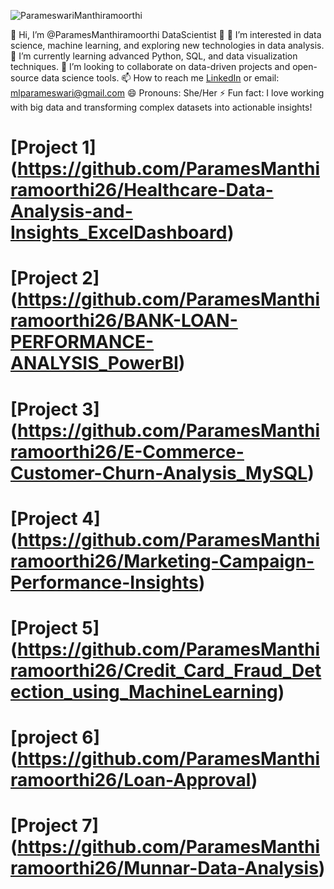 ![ParameswariManthiramoorthi](https://avatars.githubusercontent.com/u/176913952?v=4)


👋 Hi, I’m @ParamesManthiramoorthi DataScientist 👋
👀 I’m interested in data science, machine learning, and exploring new technologies in data analysis.
🌱 I’m currently learning advanced Python, SQL, and data visualization techniques.
💞️ I’m looking to collaborate on data-driven projects and open-source data science tools.
📫 How to reach me [LinkedIn](https://www.linkedin.com/in/paramesmanthiramoorthi/) or email: mlparameswari@gmail.com
😄 Pronouns: She/Her
⚡ Fun fact: I love working with big data and transforming complex datasets into actionable insights!
<!---
ParamesManthiramoorthi26/ParamesManthiramoorthi26 is a ✨ special ✨ repository because its `README.md` (this file) appears on your GitHub profile.
You can click the Preview link to take a look at your changes.
--->

# [Project 1] (https://github.com/ParamesManthiramoorthi26/Healthcare-Data-Analysis-and-Insights_ExcelDashboard)

# [Project 2] (https://github.com/ParamesManthiramoorthi26/BANK-LOAN-PERFORMANCE-ANALYSIS_PowerBI)

# [Project 3] (https://github.com/ParamesManthiramoorthi26/E-Commerce-Customer-Churn-Analysis_MySQL)

# [Project 4] (https://github.com/ParamesManthiramoorthi26/Marketing-Campaign-Performance-Insights)

# [Project 5] (https://github.com/ParamesManthiramoorthi26/Credit_Card_Fraud_Detection_using_MachineLearning)

# [project 6] (https://github.com/ParamesManthiramoorthi26/Loan-Approval)

# [Project 7] (https://github.com/ParamesManthiramoorthi26/Munnar-Data-Analysis)





